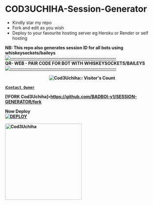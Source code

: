 # COD3UCHIHA-Session-Generator
- Kindly star my repo
- Fork and edit as you wish
- Deploy to your favourite hosting server eg Heroku or Render or self hosting

<strong>NB:<strong/> This repo also generates session ID for all bots using whiskeysockets/baileys
[![-----------------------------------------------------](https://raw.githubusercontent.com/andreasbm/readme/master/assets/lines/colored.png)](#table-of-contents)
<br/>QR- WEB - PAIR CODE FOR BOT WITH WHISKEYSOCKETS/BAILEYS
[![-----------------------------------------------------](https://raw.githubusercontent.com/andreasbm/readme/master/assets/lines/colored.png)](#table-of-contents)
<p align="center">
   <a href="https://github.com/Cod3Uchiha">
</a>
 <p align="center"><img src="https://profile-counter.glitch.me/{Cod3Uchiha}/count.svg" alt="Cod3Uchiha:: Visitor's Count" /></p>



[`ℹ️Contact Owner`](https://wa.me/2348140825959)

[!FORK Cod3Uchiha]•https://github.com/BADBOI-v1/SESSION-GENERATOR/fork

Now Deploy
    <br>
<a href='https://dashboard.heroku.com/new?template=https://github.com/Cod3Uchiha/SESSION-GENERATOR' target="_blank"><img alt='DEPLOY' src='https://img.shields.io/badge/-DEPLOY-black?style=for-the-badge&logo=heroku&logoColor=white'/>


 <a href="https://github.com/Cod3Uchiha"><img src="https://github.com/Cod3Uchiha.png" width="250" height="250" alt="Cod3Uchiha"/></a>

